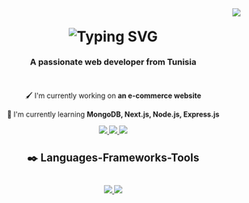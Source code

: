 <img align="right" src="https://visitor-badge.laobi.icu/badge?page_id=jihenmansour.jihenmansour"/>

<h1 align="center">
 <img src="https://readme-typing-svg.demolab.com?font=Righteous&size=35&center=true&duration=3000&pause=1000&color=9d4edd&width=500&height=70&lines=Hi+There!+👋;+ I'm+Jihen+Mansour!;" alt="Typing SVG" />
</h1>

<h3 align="center">A passionate web developer from Tunisia</h3>

<br/>

<div align="center">
  
 🖌 I'm currently working on **an e-commerce website** 
 
 🌿 I'm currently learning **MongoDB, Next.js, Node.js, Express.js**
 
</div>

<div align="center">
  
<a href="mailto:jihenmn8@gmail.com">
 <img src="https://img.shields.io/badge/Gmail-ff006e?style=for-the-badge&logo=gmail&logoColor=white"/>
</a>

<a href="https://www.linkedin.com/in/jihen-mansour-392324178/">
 <img src="https://img.shields.io/badge/LinkedIn-3a86ff?style=for-the-badge&logo=linkedin&logoColor=white"/>
</a>
 <a href="https://jihen-mansour.vercel.app/">
 <img src="https://img.shields.io/badge/Portfolio-8338ec?style=for-the-badge&logo=About.me&logoColor=white"/>
</a>
</div>

<h2 align="center">✒️ Languages-Frameworks-Tools</h2>

<br/>
<div align="center">
 <a href="https://skillicons.dev">
  <img src="https://skillicons.dev/icons?i=nodejs,github,python,javascript,express,mongodb" />
  <img src="https://skillicons.dev/icons?i=react,bootstrap,tailwind,mysql,html,css,vscode,git" />
 </a>
</div>

